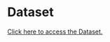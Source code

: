 # Dataset

[Click here to access the Dataset.](https://drive.google.com/drive/folders/13tRlFswvOUCe8oNMZYhWSvxX9nwxZaHB?usp=sharing)